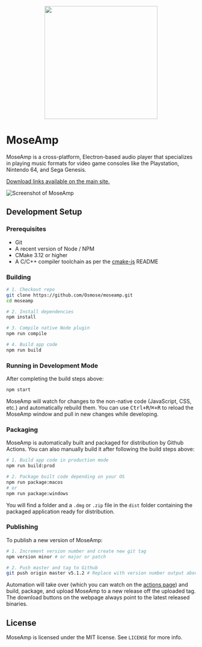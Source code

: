 <p align="center">
  <img src="https://www.mkelly.me/moseamp/moseamp.png" width="300">
</p>

# MoseAmp

MoseAmp is a cross-platform, Electron-based audio player that specializes in playing music formats for video game consoles like the Playstation, Nintendo 64, and Sega Genesis.

[Download links available on the main site.](https://www.mkelly.me/moseamp/)

![Screenshot of MoseAmp](https://www.mkelly.me/moseamp/screenshot.png)

[Electron]: http://electron.atom.io/

## Development Setup

### Prerequisites

- Git
- A recent version of Node / NPM
- CMake 3.12 or higher
- A C/C++ compiler toolchain as per the [cmake-js](https://github.com/cmake-js/cmake-js#installation) README

### Building

```sh
# 1. Checkout repo
git clone https://github.com/Osmose/moseamp.git
cd moseamp

# 2. Install dependencies
npm install

# 3. Compile native Node plugin
npm run compile

# 4. Build app code
npm run build
```

### Running in Development Mode

After completing the build steps above:

```sh
npm start
```

MoseAmp will watch for changes to the non-native code (JavaScript, CSS, etc.) and automatically rebuild them. You can use <kbd>Ctrl+R</kbd>/<kbd>⌘+R</kbd> to reload the MoseAmp window and pull in new changes while developing.

### Packaging

MoseAmp is automatically built and packaged for distribution by Github Actions. You can also manually build it after following the build steps above:

```sh
# 1. Build app code in production mode
npm run build:prod

# 2. Package built code depending on your OS
npm run package:macos
# or
npm run package:windows
```

You will find a folder and a `.dmg` or `.zip` file in the `dist` folder containing the packaged application ready for distribution.

### Publishing

To publish a new version of MoseAmp:

```sh
# 1. Increment version number and create new git tag
npm version minor # or major or patch

# 2. Push master and tag to Github
git push origin master v5.1.2 # Replace with version number output above
```

Automation will take over (which you can watch on the [actions page](https://github.com/Osmose/moseamp/actions)) and build, package, and upload MoseAmp to a new release off the uploaded tag. The download buttons on the webpage always point to the latest released binaries.

## License

MoseAmp is licensed under the MIT license. See `LICENSE` for more info.
